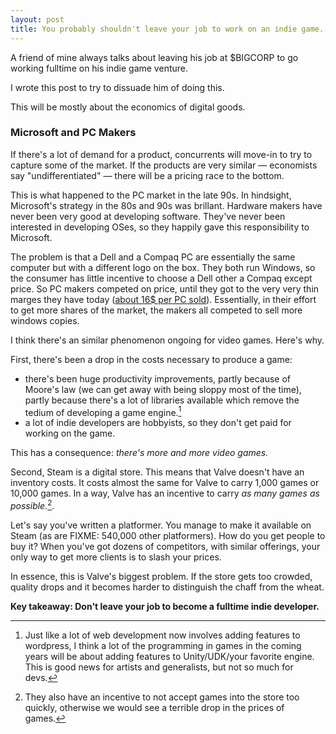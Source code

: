 ```yaml
---
layout: post
title: You probably shouldn't leave your job to work on an indie game.
---
```

A friend of mine always talks about leaving his job at $BIGCORP to go working fulltime on his indie game venture.

I wrote this post to try to dissuade him of doing this.

This will be mostly about the economics of digital goods.

<!-- more -->

### Microsoft and PC Makers

If there's a lot of demand for a product, concurrents will move-in to try to capture some of the market. If the products are very similar &mdash; economists say "undifferentiated" &mdash; there will be a pricing race to the bottom. 

This is what happened to the PC market in the late 90s. In hindsight, Microsoft's strategy in the 80s and 90s was brillant. Hardware makers have never been very good at developing software. They've never been interested in developing OSes, so they happily gave this responsibility to Microsoft.

The problem is that a Dell and a Compaq PC are essentially the same computer but with a different logo on the box. They both run Windows, so the consumer has little incentive to choose a Dell other a Compaq except price. So PC makers competed on price, until they got to the very very thin marges they have today ([about 16$ per PC sold](http://www.theguardian.com/technology/2014/jan/09/pc-value-trap-windows-chrome-hp-dell-lenovo-asus-acer)).
Essentially, in their effort to get more shares of the market, the makers all competed to sell more windows copies. 

I think there's an similar phenomenon ongoing for video games. Here's why.

First, there's been a drop in the costs necessary to produce a game: 

- there's been huge productivity improvements, partly because of Moore's law (we can get away with being sloppy most of the time), partly because there's a lot of libraries available which remove the tedium of developing a game engine.[^devartists]
- a lot of indie developers are hobbyists, so they don't get paid for working on the game.

This has a consequence: _there's more and more video games._

Second, Steam is a digital store. This means that Valve doesn't have an inventory costs. It costs almost the same for Valve to carry 1,000  games or 10,000 games. In a way, Valve has an incentive to carry _as many games as possible._[^barn].

Let's say you've written a platformer. You manage to make it available on Steam (as are FIXME: 540,000 other platformers). How do you get people to buy it? When you've got dozens of competitors, with similar offerings, your only way to get more clients is to slash your prices. 

In essence, this is Valve's biggest problem. If the store gets too crowded, quality drops and it becomes harder to distinguish the chaff from the wheat.
 
**Key takeaway: Don't leave your job to become a fulltime indie developer.**

[^pcmarket]: More recently, the same thing happened to the app store.

[^devartists]: Just like a lot of web development now involves adding features to wordpress, I think a lot of the programming in games in the coming years will be about adding features to Unity/UDK/your favorite engine. This is good news for artists and generalists, but not so much for devs.

[^barn]: They also have an incentive to not accept games into the store too quickly, otherwise we would see a terrible drop in the prices of games.

